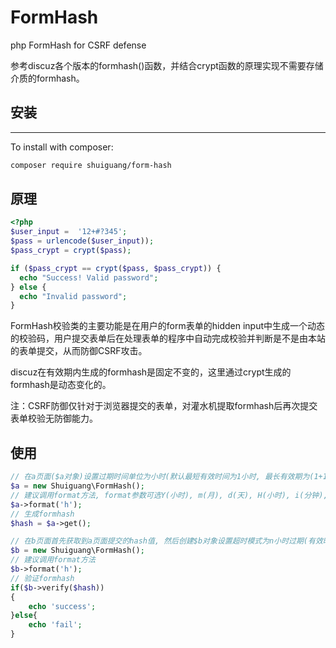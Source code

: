# FormHash

php FormHash for CSRF defense

参考discuz各个版本的formhash()函数，并结合crypt函数的原理实现不需要存储介质的formhash。

## 安装
-------

To install with composer:

```sh
composer require shuiguang/form-hash
```

## 原理
```php
<?php
$user_input =  '12+#?345';
$pass = urlencode($user_input));
$pass_crypt = crypt($pass);

if ($pass_crypt == crypt($pass, $pass_crypt)) {
  echo "Success! Valid password";
} else {
  echo "Invalid password";
} 
```
FormHash校验类的主要功能是在用户的form表单的hidden input中生成一个动态的校验码，用户提交表单后在处理表单的程序中自动完成校验并判断是不是由本站的表单提交，从而防御CSRF攻击。

discuz在有效期内生成的formhash是固定不变的，这里通过crypt生成的formhash是动态变化的。

注：CSRF防御仅针对于浏览器提交的表单，对灌水机提取formhash后再次提交表单校验无防御能力。

## 使用
```php
// 在a页面($a对象)设置过期时间单位为小时(默认最短有效时间为1小时, 最长有效期为(1+1)小时)
$a = new Shuiguang\FormHash();
// 建议调用format方法, format参数可选Y(小时), m(月), d(天), H(小时), i(分钟), s(秒)
$a->format('h');
// 生成formhash
$hash = $a->get();

// 在b页面首先获取到a页面提交的hash值, 然后创建$b对象设置超时模式为n小时过期(有效时间为n小时, 最长有效期为(n+1)小时)
$b = new Shuiguang\FormHash();
// 建议调用format方法
$b->format('h');
// 验证formhash
if($b->verify($hash))
{
	echo 'success';
}else{
	echo 'fail';
}
```



